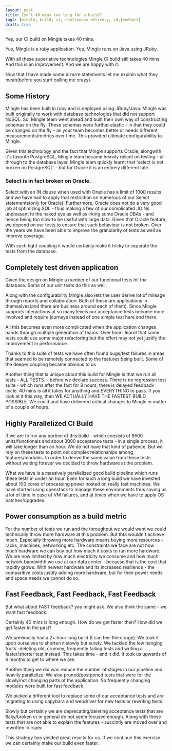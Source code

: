 ```yaml
---
layout: post
title: Isn't 40 mins too long for a build?
tags: [mingle, build, ci, continuous delivery, cd,feedback]
draft: true
---
```


Yes, our CI build on Mingle takes 40 mins.

Yes, Mingle is a ruby application. Yes, Mingle runs on Java using JRuby.

With all these superlative technologies Mingle CI build still takes 40 mins. And this is an improvement. And we are happy with it.

Now that I have made some bizarre statements let me explain what they mean(before you start calling me crazy).

## Some History

Mingle has been built in ruby and is deployed using JRuby/Java. Mingle was built originally to work with database technologies that did not support NoSQL. So, Mingle team went ahead and built their own way of constructing schemas on the fly. These schemas were further elastic - in that they could be changed on the fly - as your team becomes better or needs different measurements/metrics over time. This provided ultimate configurability to Mingle.

Given this technology and the fact that Mingle supports Oracle, alongwith it's favorite PostgreSQL, Mingle team became heavily reliant on testing - all through to the database layer. Mingle team quickly learnt that 'select is not broken on PostgreSQL' - but for Oracle it is an entirely different tale.

### Select is in fact broken on Oracle.

Select with an IN clause when used with Oracle has a limit of 1000 results and we have had to apply that restriction on numerous of our Select statements(only for Oracle). Furthermore, Oracle does not do a very good job at optimizing SQL - thus making a few of our complicated JOINs unpleasant to the naked eye as well as irking some Oracle DBAs - and hence being too slow to be useful with large data. Given that Oracle feature, we depend on our tests to ensure that such behaviour is not broken. Over the years we have been able to improve the granularity of tests as well as improve coverage.

With such tight coupling it would certainly make it tricky to separate the tests from the database.

## Completely test driven application

Given the design on Mingle a number of our functional tests hit the database. Some of our unit tests do this as well.

Along with the configurability Mingle also lets the user derive lot of mileage through reports and collaboration. Both of these are applications in themselves(and there are business around each of them). Since Mingle supports interactions at so many levels our acceptance tests become more involved and require journeys instead of one simple test here and there.

All this becomes even more complicated when the application changes hands through multiple generation of teams. Over time I learnt that some tests could use some major refactoring but the effort may not yet justify the improvement in performance.

Thanks to this suite of tests we have often found bugs/test failures in areas that seemed to be remotely connected to the features being built. Some of the deeper coupling became obvious to us

Another thing that is unique about this build for Mingle is that we run all tests - ALL TESTS. - before we declare success. There is no regression test suite - which runs after the fact for 8 hours, there is delayed feedback cycle. 40 mins is all it takes for anything and EVERYTHING to pass. If you look at it this way, then WE ACTUALLY HAVE THE FASTEST BUILD POSSIBLE. We could and have delivered critical changes to Mingle in matter of a couple of hours.

## Highly Parallelized CI Build

If we are to run any portion of this build - which consists of 8500 units/functionals and about 3000 acceptance tests - in a single process, it will take longer than an hour. We do not have that kind of patience. But we rely on these tests to point out complex relationships among features/modules. In order to derive the same value from these tests without waiting forever we decided to throw hardware at the problem.

What we have is a massively parallelized gocd build pipeline which runs these tests in under an hour. Even for such a long build we have invested about 100 cores of processing power hosted on really fast machines. We have started using openstack to manage these environments thus saving us a lot of time in case of VM failures, and at times when we have to apply OS patches/upgrades.


## Power consumption as a build metric

For the number of tests we run and the throughput we would want we could technically throw more hardware at this problem. But thta wouldn't achieve much. Especially throwing more hardware means buying more resources - racks, machines, networking etc. The constraints we face are not how much hardware we can buy but how much it costs to run more hardware. We are now limited by how much electricity we consume and how much network bandwidth we use at our data center - because that is the cost that rapidly grows. With newest hardware and its increased resilience - the comparitive costs justify adding more hardware, but for their power needs and space needs we cannot do so.

## Fast Feedback, Fast Feedback, Fast Feedback

But what about FAST feedback? you might ask. We also think the same - we want fast feedback.

Certainly 40 mins is long enough. How do we get faster then? How did we get faster in the past?

We previously had a 2+ hour long build.(I can feel the cringe). We took it upon ourselves to shorten it slowly but surely. We tackled the low hanging fruits -deleting old, crummy, frequently failing tests and writing a faster/shorter test instead. This takes time - and it did. It took us upwards of 6 months to get to where we are.

Another thing we did was reduce the number of stages in our pipeline and heavily parallelize. We also pruned/postponed tests that were for the slowly/not changing parts of the application. So frequently changing modules were built for fast feedback.

We picked a different tool to replace some of our acceptance tests and are migrating to using capybara and webdriver for new tests or rewriting tests.

Slowly but certainly we are deprecating/deleting acceptance tests that are flaky/broken or in general do not seem focused enough. Along with these tests that are not able to explain the features - succintly are moved over and rewritten in rspec.

This strategy has yielded great results for us. If we continue this exercise we can certainly make our build even faster.
